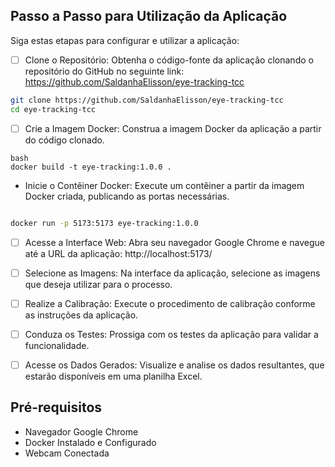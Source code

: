 ## Passo a Passo para Utilização da Aplicação
Siga estas etapas para configurar e utilizar a aplicação:

- [ ] Clone o Repositório: Obtenha o código-fonte da aplicação clonando o repositório do GitHub no seguinte link:
https://github.com/SaldanhaElisson/eye-tracking-tcc
```bash
git clone https://github.com/SaldanhaElisson/eye-tracking-tcc
cd eye-tracking-tcc
```
- [ ] Crie a Imagem Docker: Construa a imagem Docker da aplicação a partir do código clonado.

```
bash
docker build -t eye-tracking:1.0.0 .
```

- Inicie o Contêiner Docker: Execute um contêiner a partir da imagem Docker criada, publicando as portas necessárias.
```bash

docker run -p 5173:5173 eye-tracking:1.0.0
```
- [ ] Acesse a Interface Web: Abra seu navegador Google Chrome e navegue até a URL da aplicação:
http://localhost:5173/

- [ ] Selecione as Imagens: Na interface da aplicação, selecione as imagens que deseja utilizar para o processo.

- [ ] Realize a Calibração: Execute o procedimento de calibração conforme as instruções da aplicação.

- [ ] Conduza os Testes: Prossiga com os testes da aplicação para validar a funcionalidade.

- [ ] Acesse os Dados Gerados: Visualize e analise os dados resultantes, que estarão disponíveis em uma planilha Excel.

## Pré-requisitos
- Navegador Google Chrome
- Docker Instalado e Configurado
- Webcam Conectada 